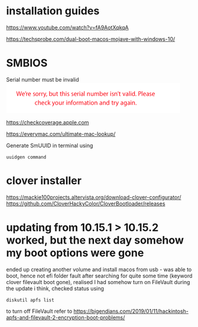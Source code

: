 # installation guides

https://www.youtube.com/watch?v=fA9AotXqkqA

https://techsprobe.com/dual-boot-macos-mojave-with-windows-10/

# SMBIOS

Serial number must be invalid
![Image](https://github.com/hiyongrui/hackintosh/blob/master/invalid_serialnumber.png?raw=true)

https://checkcoverage.apple.com

https://everymac.com/ultimate-mac-lookup/

Generate SmUUID in terminal using 
```
uuidgen command
```

# clover installer
https://mackie100projects.altervista.org/download-clover-configurator/
https://github.com/CloverHackyColor/CloverBootloader/releases

# updating from 10.15.1 > 10.15.2 worked, but the next day somehow my boot options were gone
ended up creating another volume and install macos from usb - was able to boot, hence not efi folder fault
after searching for quite some time (keyword clover filevault boot gone), realised I had somehow turn on FileVault during the update i think, checked status using
```
diskutil apfs list
```
to turn off FileVault refer to https://bigendians.com/2019/01/11/hackintosh-apfs-and-filevault-2-encryption-boot-problems/

